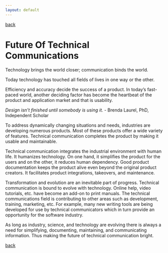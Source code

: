 ```yaml
---
layout: default
---
```


[back](../)

# Future Of Technical Communications


Technology brings the world closer; communication binds the world.

Today technology has touched all fields of lives in one way or the other.

Efficiency and accuracy decide the success of a product. In today’s fast-paced world, another deciding factor has become the heartbeat of the product and application market and that is usability.

*Design isn’t finished until somebody is using it.* - Brenda Laurel, PhD, Independent Scholar

To address dynamically changing situations and needs, industries are developing numerous products. Most of these products offer a wide variety of features. Technical communication completes the product by making it usable and maintainable.

Technical communication integrates the industrial environment with human life. It humanizes technology. On one hand, it simplifies the product for the users and on the other, it reduces human dependency. Good product documentation keeps the product alive even beyond the original product creators. It facilitates product integrations, takeovers, and maintenance.

Transformation and evolution are an inevitable part of progress. Technical communication is bound to evolve with technology. Online help, video tutorials, etc. have become an add-on to print manuals.
The technical communications field is contributing to other areas such as development, training, marketing, etc. For example, many new writing tools are being developed for use by technical communicators which in turn provide an opportunity for the software industry.

As long as industry, science, and technology are evolving there is always a need for simplifying, documenting, maintaining, and communicating information.  Thus making the future of technical communication  bright.

[back](../)
